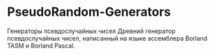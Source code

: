 # PseudoRandom-Generators
Генераторы псевдослучайных чисел
Древний генератор псевдослучайных чисел, написанный на языке ассемблера Borland TASM и Borland Pascal.
